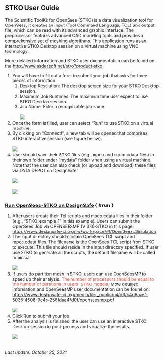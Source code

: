 ## STKO User Guide


The Scientific ToolKit for OpenSees (STKO) is a data visualization tool for OpenSees, it creates an input (Tool Command Language, TCL) and output file, which can be read with its advanced graphic interface. The preprocessor features advanced CAD modeling tools and provides a comprehensive set of meshing algorithms. This application runs as an interactive STKO Desktop session on a virtual machine using VNC technology. 

More detailed information and STKO user documentation can be found on the <a href="http://www.asdeasoft.net/stko?product-stko" target="_blank">http://www.asdeasoft.net/stko?product-stko</a>

<ol>
<li dir="ltr">
	You will have to fill out a form to submit your job that asks for three pieces of information.

<ol>
<li>
		Desktop Resolution: The desktop screen size for your STKO Desktop session. 
</li>
<li>
		Maximum Job Runtimes: The maximum time user expect to use STKO Desktop session.
</li>
<li>
		Job Name: Enter a recognizable job name.<br>
<br>
<img src="../imgs/STKO-1.png"><br>
		 
</li>
</ol>
</li>
<li dir="ltr">
	Once the form is filled, user can select “Run” to use STKO on a virtual machine. 
</li>
<li dir="ltr">
	By clicking on “Connect!”, a new tab will be opened that comprises STKO interactive session (see figure below).<br>
<br>
	  <img src="../imgs/STKO-2.png"><br>
	 
</li>
<li dir="ltr">
	User should save their STKO files (e.g., mpco and mpco.cdata files) in their own folder under “mydata” folder when using a virtual machine. Note that the user can also check (or upload and download) these files via DATA DEPOT on DesignSafe.<br>
<br>
	  <img src="../imgs/STKO-3.png"><br>
<br>
	  <img src="../imgs/STKO-4.png">
</li>
</ol>

### [Run OpenSees-STKO on DesignSafe](#run) { #run }

<ol>
<li dir="ltr">
	After users create their Tcl scripts and mpco.cdata files in their folder (e.g., “STKO_example_1” in this example). Users can submit the OpenSees Job via OPENSEESMP (V 3.0)-STKO in this page: <a href="https://www.designsafe-ci.org/rw/workspace/#!/OpenSees::Simulation" target="_blank">https://www.designsafe-ci.org/rw/workspace/#!/OpenSees::Simulation</a>
</li>
<li dir="ltr">
	The input directory should contain OpenSees TCL script and mpco.cdata files. The filename is the OpenSees TCL script from STKO to execute. This file should reside in the input directory specified. If user use STKO to generate all the scripts, the default filename will be called 'main.tcl'. <br>
<br>
	  <img src="../imgs/STKO-5.png"><br>
	 
</li>
<li dir="ltr">
	If users do partition mesh in STKO, users can use OpenSeesMP to speed up their analysis. <span style="color: #e74c3c;">The number of processors should be equal to the number of partitions in users’ STKO models.</span> More detailed information and OpenSeesMP user documentation can be found on: <a href="https://www.designsafe-ci.org/media/filer_public/c4/d6/c4d6aaef-5035-4506-9c4b-256fdaa47d0f/openseesmp.pdf">https://www.designsafe-ci.org/media/filer_public/c4/d6/c4d6aaef-5035-4506-9c4b-256fdaa47d0f/openseesmp.pdf</a><br>
<br>
	  <img src="../imgs/STKO-6.png"><br>
	 
</li>
<li dir="ltr">
	Click Run to submit your job.
</li>
<li dir="ltr">
	After the analysis is finished, the user can use an interactive STKO Desktop session to post-process and visualize the results.<br>
<br>
	  <img src="../imgs/STKO-7.png">
</li>
</ol>


<br>
<em>Last update: October 25, 2021</em>

